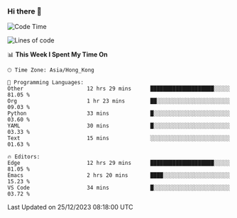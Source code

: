 ### Hi there 👋

<!--
**nicehiro/nicehiro** is a ✨ _special_ ✨ repository because its `README.md` (this file) appears on your GitHub profile.

Here are some ideas to get you started:

- 🔭 I’m currently working on ...
- 🌱 I’m currently learning ...
- 👯 I’m looking to collaborate on ...
- 🤔 I’m looking for help with ...
- 💬 Ask me about ...
- 📫 How to reach me: ...
- 😄 Pronouns: ...
- ⚡ Fun fact: ...
-->

<!--START_SECTION:waka-->
![Code Time](http://img.shields.io/badge/Code%20Time-177%20hrs%2031%20mins-blue)

![Lines of code](https://img.shields.io/badge/From%20Hello%20World%20I%27ve%20Written-2.6%20million%20lines%20of%20code-blue)

📊 **This Week I Spent My Time On** 

```text
🕑︎ Time Zone: Asia/Hong_Kong

💬 Programming Languages: 
Other                    12 hrs 29 mins      ████████████████████░░░░░   81.05 % 
Org                      1 hr 23 mins        ██░░░░░░░░░░░░░░░░░░░░░░░   09.03 % 
Python                   33 mins             █░░░░░░░░░░░░░░░░░░░░░░░░   03.60 % 
YAML                     30 mins             █░░░░░░░░░░░░░░░░░░░░░░░░   03.33 % 
Text                     15 mins             ░░░░░░░░░░░░░░░░░░░░░░░░░   01.63 % 

🔥 Editors: 
Edge                     12 hrs 29 mins      ████████████████████░░░░░   81.05 % 
Emacs                    2 hrs 20 mins       ████░░░░░░░░░░░░░░░░░░░░░   15.23 % 
VS Code                  34 mins             █░░░░░░░░░░░░░░░░░░░░░░░░   03.72 % 
```


 Last Updated on 25/12/2023 08:18:00 UTC
<!--END_SECTION:waka-->
